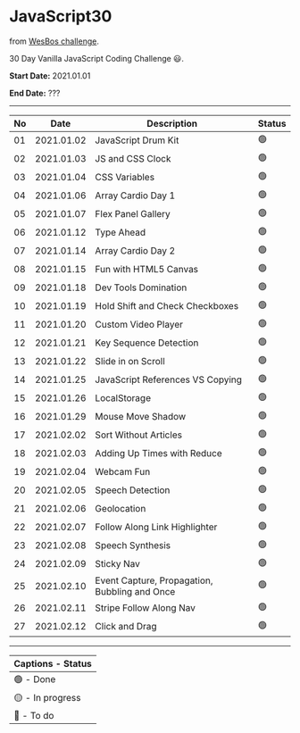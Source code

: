 # JavaScript30

from [WesBos challenge](https://javascript30.com). 

30 Day Vanilla JavaScript Coding Challenge 😃.

**Start Date:** 2021.01.01

**End Date:** ???

___

No | Date        | Description            | Status |
--|-----------|------------------------|---|
01 | 2021.01.02 | JavaScript Drum Kit | 🟢 |
02 | 2021.01.03 | JS and CSS Clock | 🟢 |
03 | 2021.01.04 | CSS Variables | 🟢 |
04 | 2021.01.06 | Array Cardio Day 1 | 🟢 |
05 | 2021.01.07 | Flex Panel Gallery | 🟢 |
06 | 2021.01.12 | Type Ahead | 🟢 |
07 | 2021.01.14 | Array Cardio Day 2 | 🟢 |
08 | 2021.01.15 | Fun with HTML5 Canvas | 🟢 |
09 | 2021.01.18 | Dev Tools Domination | 🟢 |
10 | 2021.01.19 | Hold Shift and Check Checkboxes | 🟢 |
11 | 2021.01.20 | Custom Video Player | 🟢 |
12 | 2021.01.21 | Key Sequence Detection | 🟢 |
13 | 2021.01.22 | Slide in on Scroll | 🟢 |
14 | 2021.01.25 | JavaScript References VS Copying | 🟢 |
15 | 2021.01.26 | LocalStorage | 🟢 |
16 | 2021.01.29 | Mouse Move Shadow | 🟢 |
17 | 2021.02.02 | Sort Without Articles | 🟢 |
18 | 2021.02.03 | Adding Up Times with Reduce | 🟢 |
19 | 2021.02.04 | Webcam Fun | 🟢 |
20 | 2021.02.05 | Speech Detection | 🟢 |
21 | 2021.02.06 | Geolocation | 🟢 |
22 | 2021.02.07 | Follow Along Link Highlighter | 🟢 |
23 | 2021.02.08 | Speech Synthesis | 🟢 |
24 | 2021.02.09 | Sticky Nav | 🟢 |
25 | 2021.02.10 | Event Capture, Propagation, Bubbling and Once | 🟢 |
26 | 2021.02.11 | Stripe Follow Along Nav | 🟢 |
27 | 2021.02.12 | Click and Drag | 🟢 |
___

| Captions - Status |
|---------|
| 🟢 - Done |
| 🟡 - In progress |
| 🔴 - To do |

